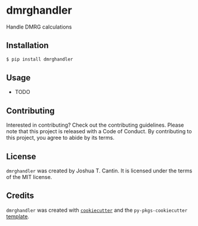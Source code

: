 # dmrghandler

Handle DMRG calculations

## Installation

```bash
$ pip install dmrghandler
```

## Usage

- TODO

## Contributing

Interested in contributing? Check out the contributing guidelines. Please note that this project is released with a Code of Conduct. By contributing to this project, you agree to abide by its terms.

## License

`dmrghandler` was created by Joshua T. Cantin. It is licensed under the terms of the MIT license.

## Credits

`dmrghandler` was created with [`cookiecutter`](https://cookiecutter.readthedocs.io/en/latest/) and the `py-pkgs-cookiecutter` [template](https://github.com/py-pkgs/py-pkgs-cookiecutter).
